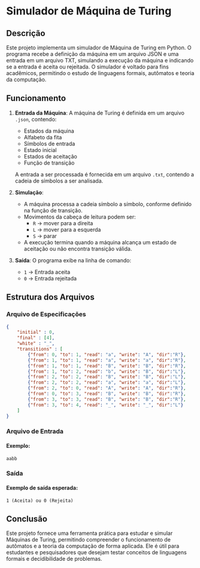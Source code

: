 # Simulador de Máquina de Turing

## Descrição

Este projeto implementa um simulador de Máquina de Turing em Python. O programa recebe a definição da máquina em um arquivo JSON e uma entrada em um arquivo TXT, simulando a execução da máquina e indicando se a entrada é aceita ou rejeitada. O simulador é voltado para fins acadêmicos, permitindo o estudo de linguagens formais, autômatos e teoria da computação.

## Funcionamento

1. **Entrada da Máquina**: A máquina de Turing é definida em um arquivo `.json`, contendo:
    - Estados da máquina
    - Alfabeto da fita
    - Símbolos de entrada
    - Estado inicial
    - Estados de aceitação
    - Função de transição  

   A entrada a ser processada é fornecida em um arquivo `.txt`, contendo a cadeia de símbolos a ser analisada.

2. **Simulação**:
    - A máquina processa a cadeia símbolo a símbolo, conforme definido na função de transição.
    - Movimentos da cabeça de leitura podem ser:
        - `R` → mover para a direita
        - `L` → mover para a esquerda
        - `S` → parar
    - A execução termina quando a máquina alcança um estado de aceitação ou não encontra transição válida.

3. **Saída**: O programa exibe na linha de comando:
    - `1` → Entrada aceita
    - `0` → Entrada rejeitada  

## Estrutura dos Arquivos

### Arquivo de Especificações


```json
{
    "initial" : 0,
    "final" : [4],
    "white" : "_",
    "transitions" : [
        {"from": 0, "to": 1, "read": "a", "write": "A", "dir":"R"},
        {"from": 1, "to": 1, "read": "a", "write": "a", "dir":"R"},
        {"from": 1, "to": 1, "read": "B", "write": "B", "dir":"R"},
        {"from": 1, "to": 2, "read": "b", "write": "B", "dir":"L"},
        {"from": 2, "to": 2, "read": "B", "write": "B", "dir":"L"},
        {"from": 2, "to": 2, "read": "a", "write": "a", "dir":"L"},
        {"from": 2, "to": 0, "read": "A", "write": "A", "dir":"R"},
        {"from": 0, "to": 3, "read": "B", "write": "B", "dir":"R"},
        {"from": 3, "to": 3, "read": "B", "write": "B", "dir":"R"},
        {"from": 3, "to": 4, "read": "_", "write": "_", "dir":"L"}      
    ]
}
```
### Arquivo de Entrada

#### Exemplo:

```
aabb
```

### Saída 

#### Exemplo de saída esperada:

```
1 (Aceita) ou 0 (Rejeita)
```

## Conclusão
Este projeto fornece uma ferramenta prática para estudar e simular Máquinas de Turing, permitindo compreender o funcionamento de autômatos e a teoria da computação de forma aplicada. Ele é útil para estudantes e pesquisadores que desejam testar conceitos de linguagens formais e decidibilidade de problemas.